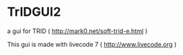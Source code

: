 # TrIDGUI2
a gui for TRID ( http://mark0.net/soft-trid-e.html )

This gui is made with livecode 7 ( http://www.livecode.org )
